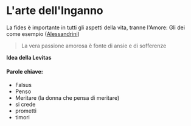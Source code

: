 # L'arte dell'Inganno

La fides è importante in tutti gli aspetti della vita, tranne l'Amore: 
  Gli dei come esempio ([Alessandrini](Alessandrini))

> La vera passione amorosa è fonte di ansie e di sofferenze

**Idea della Levitas**

#### Parole chiave: 
- Falsus
- Penso
- Meritare (la donna che pensa di meritare)
- si crede
- prometti
- timori
